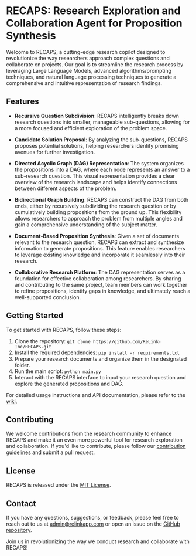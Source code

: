 # RECAPS: Research Exploration and Collaboration Agent for Proposition Synthesis

Welcome to RECAPS, a cutting-edge research copilot designed to revolutionize the way researchers approach complex questions and collaborate on projects. Our goal is to streamline the research process by leveraging Large Language Models, advanced algorithms/prompting techniques, and natural language processing techniques to generate a comprehensive and intuitive representation of research findings.

## Features

- **Recursive Question Subdivision**: RECAPS intelligently breaks down research questions into smaller, manageable sub-questions, allowing for a more focused and efficient exploration of the problem space.

- **Candidate Solution Proposal**: By analyzing the sub-questions, RECAPS proposes potential solutions, helping researchers identify promising avenues for further investigation.

- **Directed Acyclic Graph (DAG) Representation**: The system organizes the propositions into a DAG, where each node represents an answer to a sub-research question. This visual representation provides a clear overview of the research landscape and helps identify connections between different aspects of the problem.

- **Bidirectional Graph Building**: RECAPS can construct the DAG from both ends, either by recursively subdividing the research question or by cumulatively building propositions from the ground up. This flexibility allows researchers to approach the problem from multiple angles and gain a comprehensive understanding of the subject matter.

- **Document-Based Proposition Synthesis**: Given a set of documents relevant to the research question, RECAPS can extract and synthesize information to generate propositions. This feature enables researchers to leverage existing knowledge and incorporate it seamlessly into their research.

- **Collaborative Research Platform**: The DAG representation serves as a foundation for effective collaboration among researchers. By sharing and contributing to the same project, team members can work together to refine propositions, identify gaps in knowledge, and ultimately reach a well-supported conclusion.

## Getting Started

To get started with RECAPS, follow these steps:

1. Clone the repository: `git clone https://github.com/ReLink-Inc/RECAPS.git`
2. Install the required dependencies: `pip install -r requirements.txt`
3. Prepare your research documents and organize them in the designated folder.
4. Run the main script: `python main.py`
5. Interact with the RECAPS interface to input your research question and explore the generated propositions and DAG.

For detailed usage instructions and API documentation, please refer to the [wiki](https://github.com/yourusername/RECAPS/wiki).

## Contributing

We welcome contributions from the research community to enhance RECAPS and make it an even more powerful tool for research exploration and collaboration. If you'd like to contribute, please follow our [contribution guidelines](https://github.com/yourusername/RECAPS/blob/main/CONTRIBUTING.md) and submit a pull request.

## License

RECAPS is released under the [MIT License](https://github.com/yourusername/RECAPS/blob/main/LICENSE).

## Contact

If you have any questions, suggestions, or feedback, please feel free to reach out to us at admin@relinkapp.com or open an issue on the [GitHub repository](https://github.com/yourusername/RECAPS/issues).

Join us in revolutionizing the way we conduct research and collaborate with RECAPS!
